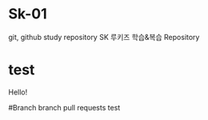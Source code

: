 # Sk-01
git, github study repository
SK 루키즈 학습&복습 Repository
# test
Hello! 

#Branch
branch pull requests test
